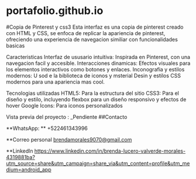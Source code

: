 # portafolio.github.io

#Copia de Pinterest y css3 Esta interfaz es una copia de pinterest creado con HTML y CSS, se enfoca de replicar la apariencia de pinterest, ofreciendo una experiencia de navegacion similiar con funcionalidades basicas

Caracteristicas
Interfaz de ususario intuitiva: Inspirada en Pinterest, con una navegacion facil y accesible. Interacciones dinamicas: Efectos visuales para los elementos interactivos como botones y enlaces. Inconografia y estilos modernos: U sod e la biblioteca de iconos y msterial Desin y estilos CSS modernos para una apariencia mas cool.

Tecnologias utilizadas
HTML5: Para la estructura del sitio CSS3: Para el diseño y estilo, incluyendo flexbox para un diseño responsivo y efectos de hover Google Icons: Para iconos personalizados

Vista previa del proyecto : _Pendiente
##Contacto

**WhatsApp: ** +522461343996

**Correo personal brendamorales9070@gmail.com

**Linkedln https://www.linkedin.com/in/brenda-lucero-valverde-morales-4319881ba?utm_source=share&utm_campaign=share_via&utm_content=profile&utm_medium=android_app
